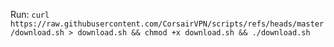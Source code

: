 Run:
```curl https://raw.githubusercontent.com/CorsairVPN/scripts/refs/heads/master/download.sh > download.sh && chmod +x download.sh && ./download.sh```